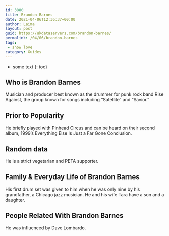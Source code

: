 ```yaml
---
id: 3880
title: Brandon Barnes
date: 2021-04-06T12:36:37+00:00
author: Laima
layout: post
guid: https://ukdataservers.com/brandon-barnes/
permalink: /04/06/brandon-barnes
tags:
 - show love
category: Guides
---
```


* some text
{: toc}


## Who is Brandon Barnes
                  
                  
                  
Musician and producer best known as the drummer for punk rock band Rise Against, the group known for songs including &#8220;Satellite&#8221; and &#8220;Savior.&#8221;
                  
              
            
              
            
                
                
                
## Prior to Popularity
                  
                  
                  
He briefly played with Pinhead Circus and can be heard on their second album, 1999&#8217;s Everything Else Is Just a Far Gone Conclusion.
                  
              
            
              
            
                
                
                
## Random data
                  
                  
                  
He is a strict vegetarian and PETA supporter. 
                  
              
            
              
            
                
                
                
## Family & Everyday Life of Brandon Barnes
                  
                  
                  
His first drum set was given to him when he was only nine by his grandfather, a Chicago jazz musician. He and his wife Tara have a son and a daughter.
                  
              
            
              
            
                
                
                
## People Related With Brandon Barnes
                  
                  
                  
He was influenced by Dave Lombardo.
                  
              
            
              
            
                
              
            
              
              
            
            
              
            
          
          
          